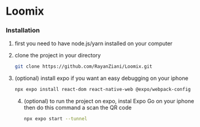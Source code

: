 # Loomix

### Installation

1. first you need to have node.js/yarn installed on your computer

2. clone the project in your directory 
   ```bash
   git clone https://github.com/RayanZiani/Loomix.git
   ```

3. (optional) install expo if you want an easy debugging on your iphone
   ```bash
   npx expo install react-dom react-native-web @expo/webpack-config
   ```
    4. (optional) to run the project on expo, instal Expo Go on your iphone then do this command a scan the QR code
        ```bash
        npx expo start --tunnel
        ```